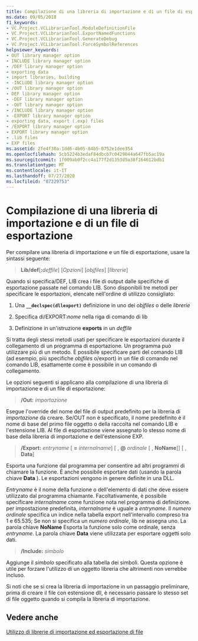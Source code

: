 ```yaml
---
title: Compilazione di una libreria di importazione e di un file di esportazione
ms.date: 09/05/2018
f1_keywords:
- VC.Project.VCLibrarianTool.ModuleDefinitionFile
- VC.Project.VCLibrarianTool.ExportNamedFunctions
- VC.Project.VCLibrarianTool.GenerateDebug
- VC.Project.VCLibrarianTool.ForceSymbolReferences
helpviewer_keywords:
- OUT library manager option
- INCLUDE library manager option
- /DEF library manager option
- exporting data
- import libraries, building
- -INCLUDE library manager option
- /OUT library manager option
- DEF library manager option
- -DEF library manager option
- -OUT library manager option
- /INCLUDE library manager option
- -EXPORT library manager option
- exporting data, export (.exp) files
- /EXPORT library manager option
- EXPORT library manager option
- .lib files
- EXP files
ms.assetid: 2fe4f30a-1dd6-4b05-84b5-0752e1dee354
ms.openlocfilehash: 5cb5224b3edaf84dbcb7c0429044a647fb5ac19a
ms.sourcegitcommit: 1f009ab0f2cc4a177f2d1353d5a38f164612bdb1
ms.translationtype: MT
ms.contentlocale: it-IT
ms.lasthandoff: 07/27/2020
ms.locfileid: "87229753"
---
```

# <a name="building-an-import-library-and-export-file"></a>Compilazione di una libreria di importazione e di un file di esportazione

Per compilare una libreria di importazione e un file di esportazione, usare la sintassi seguente:

> **Lib/def**[**:**<em>deffile</em>] [*Opzioni*] [*objfiles*] [*librerie*]

Quando si specifica/DEF, LIB crea i file di output dalle specifiche di esportazione passate nel comando LIB. Sono disponibili tre metodi per specificare le esportazioni, elencate nell'ordine di utilizzo consigliato:

1. Una **`__declspec(dllexport)`** definizione in uno dei *objfiles* o delle *librerie*

1. Specifica di/EXPORT:*nome* nella riga di comando di lib

1. Definizione in un'istruzione **exports** in un *deffile*

Si tratta degli stessi metodi usati per specificare le esportazioni durante il collegamento di un programma di esportazione. Un programma può utilizzare più di un metodo. È possibile specificare parti del comando LIB (ad esempio, più specifiche *objfiles* o/export) in un file di comando nel comando LIB, esattamente come è possibile in un comando di collegamento.

Le opzioni seguenti si applicano alla compilazione di una libreria di importazione e di un file di esportazione:

> **/Out:** *importazione*

Esegue l'override del nome del file di output predefinito per la libreria di *importazione* da creare. Se/OUT non è specificato, il nome predefinito è il nome di base del primo file oggetto o della raccolta nel comando LIB e l'estensione LIB. Al file di esportazione viene assegnato lo stesso nome di base della libreria di importazione e dell'estensione EXP.

> **/Export:** *entryname* \[ **=** *internalname*] \[ , **\@** <em>ordinale</em> \[ , **NoName**]] \[ , **Data**]

Esporta una funzione dal programma per consentire ad altri programmi di chiamare la funzione. È anche possibile esportare dati (usando la parola chiave **Data** ). Le esportazioni vengono in genere definite in una DLL.

*Entryname* è il nome della funzione o dell'elemento di dati che deve essere utilizzato dal programma chiamante. Facoltativamente, è possibile specificare *internalname* come funzione nota nel programma di definizione. per impostazione predefinita, *internalname* è uguale a *entryname*. Il *numero ordinale* specifica un indice nella tabella export nell'intervallo compreso tra 1 e 65.535; Se non si specifica un *numero ordinale*, lib ne assegna uno. La parola chiave **NoName** Esporta la funzione solo come ordinale, senza *entryname*. La parola chiave **Data** viene utilizzata per esportare oggetti solo dati.

> **/Include:** *simbolo*

Aggiunge il *simbolo* specificato alla tabella dei simboli. Questa opzione è utile per forzare l'utilizzo di un oggetto libreria che altrimenti non verrebbe incluso.

Si noti che se si crea la libreria di importazione in un passaggio preliminare, prima di creare il file con estensione dll, è necessario passare lo stesso set di file oggetto quando si compila la libreria di importazione.

## <a name="see-also"></a>Vedere anche

[Utilizzo di librerie di importazione ed esportazione di file](working-with-import-libraries-and-export-files.md)
